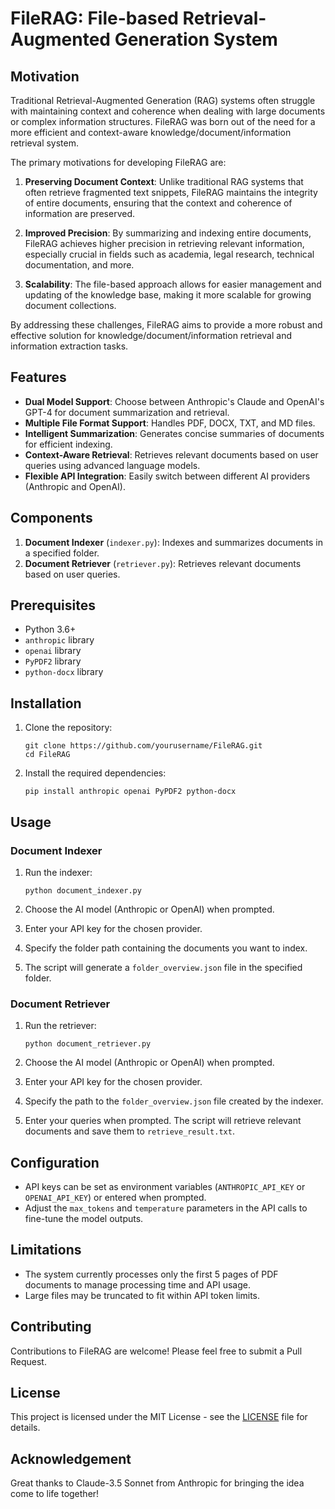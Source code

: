 # FileRAG: File-based Retrieval-Augmented Generation System

## Motivation

Traditional Retrieval-Augmented Generation (RAG) systems often struggle with maintaining context and coherence when dealing with large documents or complex information structures. FileRAG was born out of the need for a more efficient and context-aware knowledge/document/information retrieval system.

The primary motivations for developing FileRAG are:

1. **Preserving Document Context**: Unlike traditional RAG systems that often retrieve fragmented text snippets, FileRAG maintains the integrity of entire documents, ensuring that the context and coherence of information are preserved.

2. **Improved Precision**: By summarizing and indexing entire documents, FileRAG achieves higher precision in retrieving relevant information, especially crucial in fields such as academia, legal research, technical documentation, and more.

3. **Scalability**: The file-based approach allows for easier management and updating of the knowledge base, making it more scalable for growing document collections.

By addressing these challenges, FileRAG aims to provide a more robust and effective solution for knowledge/document/information retrieval and information extraction tasks.

## Features

- **Dual Model Support**: Choose between Anthropic's Claude and OpenAI's GPT-4 for document summarization and retrieval.
- **Multiple File Format Support**: Handles PDF, DOCX, TXT, and MD files.
- **Intelligent Summarization**: Generates concise summaries of documents for efficient indexing.
- **Context-Aware Retrieval**: Retrieves relevant documents based on user queries using advanced language models.
- **Flexible API Integration**: Easily switch between different AI providers (Anthropic and OpenAI).

## Components

1. **Document Indexer** (`indexer.py`): Indexes and summarizes documents in a specified folder.
2. **Document Retriever** (`retriever.py`): Retrieves relevant documents based on user queries.

## Prerequisites

- Python 3.6+
- `anthropic` library
- `openai` library
- `PyPDF2` library
- `python-docx` library

## Installation

1. Clone the repository:
   ```
   git clone https://github.com/yourusername/FileRAG.git
   cd FileRAG
   ```

2. Install the required dependencies:
   ```
   pip install anthropic openai PyPDF2 python-docx
   ```

## Usage

### Document Indexer

1. Run the indexer:
   ```
   python document_indexer.py
   ```

2. Choose the AI model (Anthropic or OpenAI) when prompted.

3. Enter your API key for the chosen provider.

4. Specify the folder path containing the documents you want to index.

5. The script will generate a `folder_overview.json` file in the specified folder.

### Document Retriever

1. Run the retriever:
   ```
   python document_retriever.py
   ```

2. Choose the AI model (Anthropic or OpenAI) when prompted.

3. Enter your API key for the chosen provider.

4. Specify the path to the `folder_overview.json` file created by the indexer.

5. Enter your queries when prompted. The script will retrieve relevant documents and save them to `retrieve_result.txt`.

## Configuration

- API keys can be set as environment variables (`ANTHROPIC_API_KEY` or `OPENAI_API_KEY`) or entered when prompted.
- Adjust the `max_tokens` and `temperature` parameters in the API calls to fine-tune the model outputs.

## Limitations

- The system currently processes only the first 5 pages of PDF documents to manage processing time and API usage.
- Large files may be truncated to fit within API token limits.

## Contributing

Contributions to FileRAG are welcome! Please feel free to submit a Pull Request.

## License

This project is licensed under the MIT License - see the [LICENSE](LICENSE) file for details.

## Acknowledgement

Great thanks to Claude-3.5 Sonnet from Anthropic for bringing the idea come to life together!

